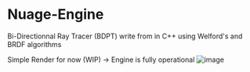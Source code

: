 # Nuage-Engine
Bi-Directionnal Ray Tracer (BDPT) write from in C++ using Welford's and BRDF algorithms

Simple Render for now (WIP) -> Engine is fully operational
![image](https://github.com/user-attachments/assets/49b641e6-0493-432f-80da-49d2d6c6319b)


